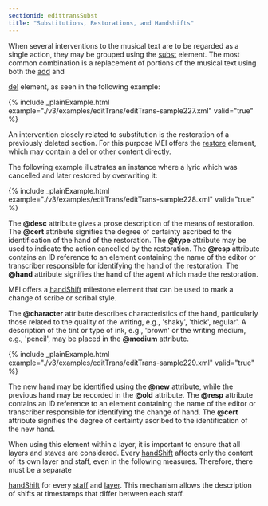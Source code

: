 ```yaml
---
sectionid: edittransSubst
title: "Substitutions, Restorations, and Handshifts"
---
```




When several interventions to the musical text are to be regarded as a single action,
they
may be grouped using the <a class="link_odd_elementSpec" href="/v3/elements/subst">subst</a> element. The most common combination is
a replacement of portions of the musical text using both the 
<a class="link_odd_elementSpec" href="/v3/elements/add">add</a> and

<a class="link_odd_elementSpec" href="/v3/elements/del">del</a> element, as seen in the following example:

{% include _plainExample.html example="./v3/examples/editTrans/editTrans-sample227.xml" valid="true" %}


An intervention closely related to substitution is the restoration of a previously
deleted
section. For this purpose MEI offers the 
<a class="link_odd_elementSpec" href="/v3/elements/restore">restore</a> element, which may
contain a 
<a class="link_odd_elementSpec" href="/v3/elements/del">del</a> or other content directly.

The following example illustrates an instance where a lyric which was cancelled and
later
restored by overwriting it:

{% include _plainExample.html example="./v3/examples/editTrans/editTrans-sample228.xml" valid="true" %}


The **@desc** attribute gives a prose description of the means of restoration. The
**@cert** attribute signifies the degree of certainty ascribed to the identification
of the hand of the restoration. The **@type** attribute may be used to indicate the
action cancelled by the restoration. The **@resp** attribute contains an ID reference
to an element containing the name of the editor or transcriber responsible for identifying
the hand of the restoration. The **@hand** attribute signifies the hand of the agent
which made the restoration.





MEI offers a 
<a class="link_odd_elementSpec" href="/v3/elements/handShift">handShift</a> milestone element that can be used to mark a
change of scribe or scribal style.

The **@character** attribute describes characteristics of the hand, particularly
those related to the quality of the writing, e.g., 'shaky', 'thick', regular'. A description
of the tint or type of ink, e.g., 'brown' or the writing medium, e.g., 'pencil', may
be
placed in the **@medium** attribute.

{% include _plainExample.html example="./v3/examples/editTrans/editTrans-sample229.xml" valid="true" %}


The new hand may be identified using the **@new** attribute, while the previous hand
may be recorded in the **@old** attribute. The **@resp** attribute contains an
ID reference to an element containing the name of the editor or transcriber responsible
for
identifying the change of hand. The **@cert** attribute signifies the degree of
certainty ascribed to the identification of the new hand.



When using this element within a layer, it is important to ensure that all layers
and
staves are considered. Every 
<a class="link_odd_elementSpec" href="/v3/elements/handShift">handShift</a> affects only the content of its
own layer and staff, even in the following measures. Therefore, there must be a separate

<a class="link_odd_elementSpec" href="/v3/elements/handShift">handShift</a> for every 
<a class="link_odd_elementSpec" href="/v3/elements/staff">staff</a> and 
<a class="link_odd_elementSpec" href="/v3/elements/layer">layer</a>. This mechanism allows the description of shifts at timestamps that differ
between each staff.



